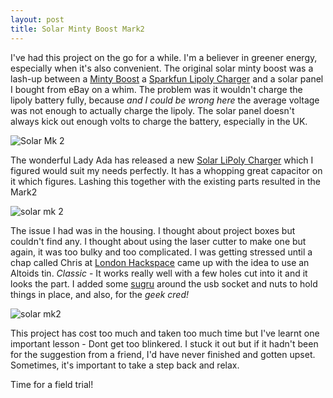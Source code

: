 ```yaml
---
layout: post
title: Solar Minty Boost Mark2
---
```


I've had this project on the go for a while. I'm a believer in greener energy, especially when it's also convenient. The original solar minty boost was a lash-up between a [Minty Boost](http://www.ladyada.net/make/mintyboost/) a [Sparkfun Lipoly Charger](http://www.sparkfun.com/products/726) and a solar panel I bought from eBay on a whim. The problem was it wouldn't charge the lipoly battery fully, because *and I could be wrong here* the average voltage was not enough to actually charge the lipoly. The solar panel doesn't always kick out enough volts to charge the battery, especially in the UK.

![Solar Mk 2](http://farm7.static.flickr.com/6019/6258917818_862b88d4df.jpg)

The wonderful Lady Ada has released a new [Solar LiPoly Charger](http://www.adafruit.com/products/390) which I figured would suit my needs perfectly. It has a whopping great capacitor on it which figures. Lashing this together with the existing parts resulted in the Mark2

![solar mk 2](http://farm7.static.flickr.com/6156/6258392593_25b5d744cc.jpg)

The issue I had was in the housing. I thought about project boxes but couldn't find any. I thought about using the laser cutter to make one but again, it was too bulky and too complicated. I was getting stressed until a chap called Chris at [London Hackspace](http://london.hackspace.org.uk) came up with the idea to use an Altoids tin. *Classic* - It works really well with a few holes cut into it and it looks the part. I added some [sugru](http://sugru.com/) around the usb socket and nuts to hold things in place, and also, for the *geek cred!*

![solar mk2](http://farm7.static.flickr.com/6106/6258919500_acc1ec7bae.jpg)

This project has cost too much and taken too much time but I've learnt one important lesson - Dont get too blinkered. I stuck it out but if it hadn't been for the suggestion from a friend, I'd have never finished and gotten upset. Sometimes, it's important to take a step back and relax.

Time for a field trial!
